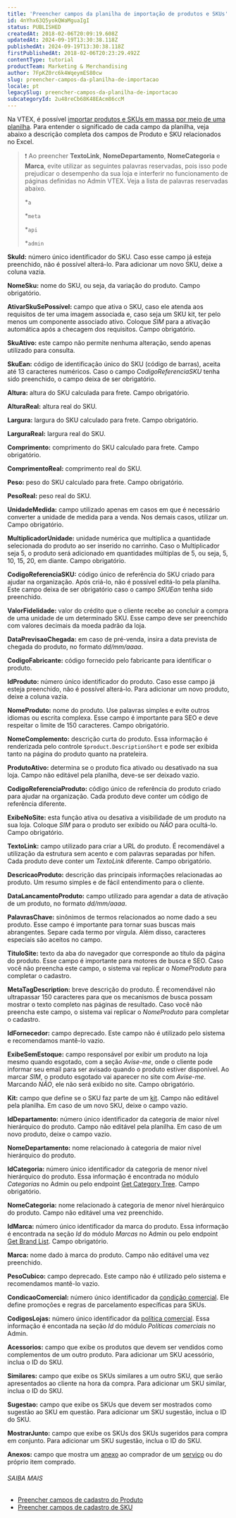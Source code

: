 ```yaml
---
title: 'Preencher campos da planilha de importação de produtos e SKUs'
id: 4nYhx63Q5yokQWaMguaIgI
status: PUBLISHED
createdAt: 2018-02-06T20:09:19.608Z
updatedAt: 2024-09-19T13:30:38.118Z
publishedAt: 2024-09-19T13:30:38.118Z
firstPublishedAt: 2018-02-06T20:23:29.492Z
contentType: tutorial
productTeam: Marketing & Merchandising
author: 7FpKZ0rc6k4WqeymES80cw
slug: preencher-campos-da-planilha-de-importacao
locale: pt
legacySlug: preencher-campos-da-planilha-de-importacao
subcategoryId: 2u48reCb68K48EAcm86ccM
---
```


Na VTEX, é possível [importar produtos e SKUs em massa por meio de uma planilha](https://help.vtex.com/pt/tracks/catalogo-101--5AF0XfnjfWeopIFBgs3LIQ/17PxekVPmVYI4c3OCQ0ddJ#planilha). Para entender o significado de cada campo da planilha, veja abaixo a descrição completa dos campos de Produto e SKU relacionados no Excel.

>❗ Ao preencher **TextoLink**, **NomeDepartamento**, **NomeCategoria** e **Marca**, evite utilizar as seguintes palavras reservadas, pois isso pode prejudicar o desempenho da sua loja e interferir no funcionamento de páginas definidas no Admin VTEX. Veja a lista de palavras reservadas abaixo.
>
> *`a`
>
> *`meta`
>
> *`api`
>
> *`admin`
> 

**SkuId:** número único identificador do SKU. Caso esse campo já esteja preenchido, não é possível alterá-lo. Para adicionar um novo SKU, deixe a coluna vazia.

**NomeSku:** nome do SKU, ou seja, da variação do produto. Campo obrigatório.

**AtivarSkuSePossível:** campo que ativa o SKU, caso ele atenda aos requisitos de ter uma imagem associada e, caso seja um SKU kit, ter pelo menos um componente associado ativo. Coloque _SIM_ para a ativação automática após a checagem dos requisitos. Campo obrigatório.

**SkuAtivo:** este campo não permite nenhuma alteração, sendo apenas utilizado para consulta.

**SkuEan:** código de identificação único do SKU (código de barras), aceita até 13 caracteres numéricos. Caso o campo _CodigoReferenciaSKU_ tenha sido preenchido, o campo deixa de ser obrigatório.

**Altura:** altura do SKU calculada para frete. Campo obrigatório.

**AlturaReal:** altura real do SKU.

**Largura:** largura do SKU calculado para frete. Campo obrigatório.

**LarguraReal:** largura real do SKU.

**Comprimento:** comprimento do SKU calculado para frete. Campo obrigatório.

**ComprimentoReal:** comprimento real do SKU.

**Peso:** peso do SKU calculado para frete. Campo obrigatório.

**PesoReal:** peso real do SKU.

**UnidadeMedida:** campo utilizado apenas em casos em que é necessário converter a unidade de medida para a venda. Nos demais casos, utilizar _un_. Campo obrigatório.

**MultiplicadorUnidade:** unidade numérica que multiplica a quantidade selecionada do produto ao ser inserido no carrinho. Caso o Multiplicador seja 5, o produto será adicionado em quantidades múltiplas de 5, ou seja, 5, 10, 15, 20, em diante. Campo obrigatório.

**CodigoReferenciaSKU:** código único de referência do SKU criado para ajudar na organização. Após criá-lo, não é possível editá-lo pela planilha. Este campo deixa de ser obrigatório caso o campo _SKUEan_ tenha sido preenchido.

**ValorFidelidade:** valor do crédito que o cliente recebe ao concluir a compra de uma unidade de um determinado SKU. Esse campo deve ser preenchido com valores decimais da moeda padrão da loja. 

**DataPrevisaoChegada:** em caso de pré-venda, insira a data prevista de chegada do produto, no formato _dd/mm/aaaa_.

**CodigoFabricante:** código fornecido pelo fabricante para identificar o produto.

**IdProduto:** número único identificador do produto. Caso esse campo já esteja preenchido, não é possível alterá-lo. Para adicionar um novo produto, deixe a coluna vazia.

**NomeProduto:** nome do produto. Use palavras simples e evite outros idiomas ou escrita complexa. Esse campo é importante para SEO e deve respeitar o limite de 150 caracteres. Campo obrigatório.

**NomeComplemento:** descrição curta do produto. Essa informação é renderizada pelo controle `$product.DescriptionShort` e pode ser exibida tanto na página do produto quanto na prateleira.

**ProdutoAtivo:** determina se o produto fica ativado ou desativado na sua loja. Campo não editável pela planilha, deve-se ser deixado vazio.

**CodigoReferenciaProduto:** código único de referência do produto criado para ajudar na organização. Cada produto deve conter um código de referência diferente.

**ExibeNoSite:** esta função ativa ou desativa a visibilidade de um produto na sua loja. Coloque _SIM_ para o produto ser exibido ou _NÃO_ para ocultá-lo. Campo obrigatório.

**TextoLink:** campo utilizado para criar a URL do produto. É recomendável a utilização da estrutura sem acento e com palavras separadas por hífen. Cada produto deve conter um _TextoLink_ diferente. Campo obrigatório.

**DescricaoProduto:** descrição das principais informações relacionadas ao produto. Um resumo simples e de fácil entendimento para o cliente.

**DataLancamentoProduto:** campo utilizado para agendar a data de ativação de um produto, no formato _dd/mm/aaaa_.

**PalavrasChave:** sinônimos de termos relacionados ao nome dado a seu produto. Esse campo é importante para tornar suas buscas mais abrangentes. Separe cada termo por vírgula. Além disso, caracteres especiais são aceitos no campo.

**TituloSite:** texto da aba do navegador que corresponde ao título da página do produto. Esse campo é importante para motores de busca e SEO. Caso você não preencha este campo, o sistema vai replicar o _NomeProduto_ para completar o cadastro.

**MetaTagDescription:** breve descrição do produto. É recomendável não ultrapassar 150 caracteres para que os mecanismos de busca possam mostrar o texto completo nas páginas de resultado. Caso você não preencha este campo, o sistema vai replicar o _NomeProduto_ para completar o cadastro.

**IdFornecedor:** campo deprecado. Este campo não é utilizado pelo sistema e recomendamos mantê-lo vazio.

**ExibeSemEstoque:** campo responsável por exibir um produto na loja mesmo quando esgotado, com a seção _Avise-me_, onde o cliente pode informar seu email para ser avisado quando o produto estiver disponível. Ao marcar _SIM_, o produto esgotado vai aparecer no site com _Avise-me_. Marcando _NÃO_, ele não será exibido no site. Campo obrigatório.

**Kit:** campo que define se o SKU faz parte de um [kit](https://help.vtex.com/pt/tutorial/o-que-e-um-kit--5ov5s3eHM4AqAAgqWwoc28). Campo não editável pela planilha. Em caso de um novo SKU, deixe o campo vazio.

**IdDepartamento:** número único identificador da categoria de maior nível hierárquico do produto. Campo não editável pela planilha. Em caso de um novo produto, deixe o campo vazio.

**NomeDepartamento:** nome relacionado à categoria de maior nível hierárquico do produto.

**IdCategoria:** número único identificador da categoria de menor nível hierárquico do produto. Essa informação é encontrada no módulo _Categorias_ no Admin ou pelo endpoint [Get Category Tree](https://developers.vtex.com/vtex-rest-api/reference/catalog-api-category#catalog-api-get-category-tree). Campo obrigatório.

**NomeCategoria:** nome relacionado à categoria de menor nível hierárquico do produto. Campo não editável uma vez preenchido.

**IdMarca:** número único identificador da marca do produto. Essa informação é encontrada na seção _Id_ do módulo _Marcas_ no Admin ou pelo endpoint [Get Brand List](https://developers.vtex.com/vtex-rest-api/reference/catalog-api-brand#catalog-api-get-brand-list). Campo obrigatório.

**Marca:** nome dado à marca do produto. Campo não editável uma vez preenchido.

**PesoCubico:** campo deprecado. Este campo não é utilizado pelo sistema e recomendamos mantê-lo vazio. 

**CondicaoComercial:** número único identificador da [condição comercial](https://help.vtex.com/pt/tutorial/como-cadastrar-condicao-comercial--tutorials_445). Ele define promoções e regras de parcelamento específicas para SKUs. 

**CodigosLojas:** número único identificador da [política comercial](https://help.vtex.com/pt/tutorial/criar-uma-politica-comercial--563tbcL0TYKEKeOY4IAgAE). Essa informação é encontada na seção _Id_ do módulo _Políticas comerciais_ no Admin.

**Acessorios:** campo que exibe os produtos que devem ser vendidos como complementos de um outro produto. Para adicionar um SKU acessório, inclua o ID do SKU.

**Similares:** campo que exibe os SKUs similares a um outro SKU, que serão apresentados ao cliente na hora da compra. Para adicionar um SKU similar, inclua o ID do SKU.

**Sugestao:** campo que exibe os SKUs que devem ser mostrados como sugestão ao SKU em questão. Para adicionar um SKU sugestão, inclua o ID do SKU.

**MostrarJunto:** campo que exibe os SKUs dos SKUs sugeridos para compra em conjunto. Para adicionar um SKU sugestão, inclua o ID do SKU.

**Anexos:** campo que mostra um [anexo](https://help.vtex.com/pt/tutorial/o-que-e-um-anexo--aGICk0RVbqKg6GYmQcWUm#) ao comprador de um [serviço](https://help.vtex.com/pt/tutorial/o-que-e-um-servico--46Ha8CEEQoC6Y40i6akG0y#) ou do próprio item comprado.

###### SAIBA MAIS

* [Preencher campos de cadastro do Produto](https://help.vtex.com/pt/tutorial/campos-de-cadastro-de-produto--4dYXWIK3zyS8IceKkQseke)
* [Preencher campos de cadastro de SKU](https://help.vtex.com/pt/tutorial/campos-de-cadastro-de-sku--21DDItuEQc6mseiW8EakcY)


